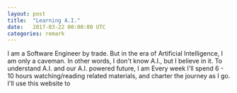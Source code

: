 ```yaml
---
layout: post
title:  "Learning A.I."
date:   2017-03-22 00:00:00 UTC
categories: remark
---
```


I am a Software Engineer by trade. But in the era of Artificial Intelligence, I am only a caveman. In other words, I don't know A.I., but I believe in it. To understand A.I. and our A.I. powered future, I am  Every week I'll spend 6 - 10 hours watching/reading related materials, and charter the journey as I go. I'll use this website to
